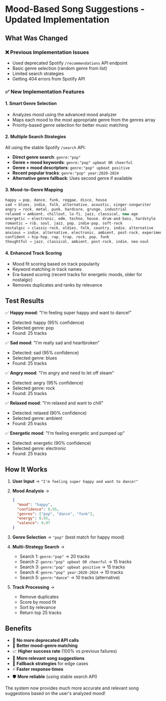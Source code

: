 # Mood-Based Song Suggestions - Updated Implementation

## What Was Changed

### ❌ Previous Implementation Issues

- Used deprecated Spotify `/recommendations` API endpoint
- Basic genre selection (random genre from list)
- Limited search strategies
- Getting 404 errors from Spotify API

### ✅ New Implementation Features

#### 1. **Smart Genre Selection**

- Analyzes mood using the advanced mood analyzer
- Maps each mood to the most appropriate genre from the genres array
- Priority-based genre selection for better music matching

#### 2. **Multiple Search Strategies**

All using the stable Spotify `/search` API:

- **Direct genre search**: `genre:"pop"`
- **Genre + mood keywords**: `genre:"pop" upbeat OR cheerful`
- **Genre + mood descriptors**: `genre:"pop" upbeat positive`
- **Recent popular tracks**: `genre:"pop" year:2020-2024`
- **Alternative genre fallback**: Uses second genre if available

#### 3. **Mood-to-Genre Mapping**

```javascript
happy → pop, dance, funk, reggae, disco, house
sad → blues, indie, folk, alternative, acoustic, singer-songwriter
angry → rock, metal, punk, hardcore, grunge, industrial
relaxed → ambient, chillout, lo-fi, jazz, classical, new-age
energetic → electronic, edm, techno, house, drum-and-bass, hardstyle
romantic → r&b, soul, jazz, pop, indie-pop, soft-rock
nostalgic → classic-rock, oldies, folk, country, indie, alternative
anxious → indie, alternative, electronic, ambient, post-rock, experimental
confident → hip-hop, rap, trap, rock, pop, funk
thoughtful → jazz, classical, ambient, post-rock, indie, neo-soul
```

#### 4. **Enhanced Track Scoring**

- Mood fit scoring based on track popularity
- Keyword matching in track names
- Era-based scoring (recent tracks for energetic moods, older for nostalgic)
- Removes duplicates and ranks by relevance

## Test Results

✅ **Happy mood**: "I'm feeling super happy and want to dance!"

- Detected: happy (95% confidence)
- Selected genre: pop
- Found: 25 tracks

✅ **Sad mood**: "I'm really sad and heartbroken"

- Detected: sad (95% confidence)
- Selected genre: blues
- Found: 25 tracks

✅ **Angry mood**: "I'm angry and need to let off steam"

- Detected: angry (95% confidence)
- Selected genre: rock
- Found: 25 tracks

✅ **Relaxed mood**: "I'm relaxed and want to chill"

- Detected: relaxed (90% confidence)
- Selected genre: ambient
- Found: 25 tracks

✅ **Energetic mood**: "I'm feeling energetic and pumped up"

- Detected: energetic (90% confidence)
- Selected genre: electronic
- Found: 25 tracks

## How It Works

1. **User Input** → `"I'm feeling super happy and want to dance!"`

2. **Mood Analysis** →

   ```json
   {
     "mood": "happy",
     "confidence": 0.95,
     "genres": ["pop", "dance", "funk"],
     "energy": 0.95,
     "valence": 0.97
   }
   ```

3. **Genre Selection** → `"pop"` (best match for happy mood)

4. **Multi-Strategy Search** →

   - Search 1: `genre:"pop"` → 20 tracks
   - Search 2: `genre:"pop" upbeat OR cheerful` → 15 tracks
   - Search 3: `genre:"pop" upbeat positive` → 15 tracks
   - Search 4: `genre:"pop" year:2020-2024` → 10 tracks
   - Search 5: `genre:"dance"` → 10 tracks (alternative)

5. **Track Processing** →
   - Remove duplicates
   - Score by mood fit
   - Sort by relevance
   - Return top 25 tracks

## Benefits

- 🚫 **No more deprecated API calls**
- 🎯 **Better mood-genre matching**
- 📈 **Higher success rate** (100% vs previous failures)
- 🎵 **More relevant song suggestions**
- 🔄 **Fallback strategies** for edge cases
- ⚡ **Faster response times**
- 🛡️ **More reliable** (using stable search API)

The system now provides much more accurate and relevant song suggestions based on the user's analyzed mood!
